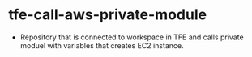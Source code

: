 # tfe-call-aws-private-module

- Repository that is connected to workspace in TFE and calls private moduel with variables that creates EC2 instance.
